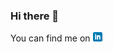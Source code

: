 ### Hi there 👋

You can find me on <a href="https://www.linkedin.com/in/benedict-markus-schlueter/"><img height="15" src="https://github.com/Kakashiiiiy/Kakashiiiiy/blob/main/Icon/linkedin.png?raw=true"></a>
</p>

<!-- Links to your social media accounts -->

[1]: https://www.linkedin.com/in/benedict-markus-schlueter/

<!--
**Kakashiiiiy/Kakashiiiiy** is a ✨ _special_ ✨ repository because its `README.md` (this file) appears on your GitHub profile.

Here are some ideas to get you started:

- 🔭 I’m currently working on ...
- 🌱 I’m currently learning ...
- 👯 I’m looking to collaborate on ...
- 🤔 I’m looking for help with ...
- 💬 Ask me about ...
- 📫 How to reach me: ...
- 😄 Pronouns: ...
- ⚡ Fun fact: ...
-->
